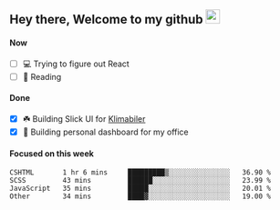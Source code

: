 ## Hey there, Welcome to my github <img src="https://media.giphy.com/media/hvRJCLFzcasrR4ia7z/giphy.gif" width="25px">

#### Now
- [ ] 💻 Trying to figure out React
- [ ] 📕 Reading

#### Done
- [x] ☘️ Building Slick UI for [Klimabiler](https://klimabiler.dk)
- [x] 🚀 Building personal dashboard for my office
 
 #### Focused on this week
<!--START_SECTION:waka-->

```text
CSHTML       1 hr 6 mins     █████████▒░░░░░░░░░░░░░░░   36.90 %
SCSS         43 mins         ██████░░░░░░░░░░░░░░░░░░░   23.99 %
JavaScript   35 mins         █████░░░░░░░░░░░░░░░░░░░░   20.01 %
Other        34 mins         ████▓░░░░░░░░░░░░░░░░░░░░   19.00 %
```

<!--END_SECTION:waka-->

